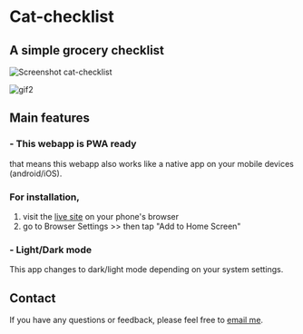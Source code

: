 # Cat-checklist
## A simple grocery checklist 


![Screenshot cat-checklist](https://github.com/ladyMariele/cat-checklist/assets/102813740/9f98a395-fa34-42a1-836e-98bb4f842235)

![gif2](https://github.com/ladyMariele/cat-checklist/assets/102813740/e7553a34-dbff-4ee3-8c6a-1bdcbd2e09e1)

## Main features
### - This webapp is PWA ready
  that means this webapp also works like a native app on your mobile devices (android/iOS).

 ### For installation,
  
1. visit the [live site](https://ladymariele.github.io/cat-checklist/) on your phone's browser
2. go to Browser Settings >> then tap "Add to Home Screen"

### - Light/Dark mode
This app changes to dark/light mode depending on your system settings.

## Contact
If you have any questions or feedback, please feel free to [email me](mailto:poliquitmariele@gmail.com).
